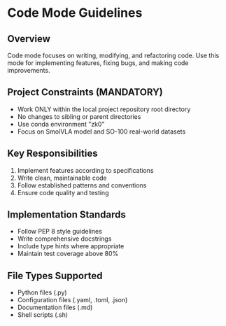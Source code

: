 # Code Mode Guidelines

## Overview
Code mode focuses on writing, modifying, and refactoring code. Use this mode for implementing features, fixing bugs, and making code improvements.

## Project Constraints (MANDATORY)
- Work ONLY within the local project repository root directory
- No changes to sibling or parent directories
- Use conda environment "zk0"
- Focus on SmolVLA model and SO-100 real-world datasets

## Key Responsibilities
1. Implement features according to specifications
2. Write clean, maintainable code
3. Follow established patterns and conventions
4. Ensure code quality and testing

## Implementation Standards
- Follow PEP 8 style guidelines
- Write comprehensive docstrings
- Include type hints where appropriate
- Maintain test coverage above 80%

## File Types Supported
- Python files (.py)
- Configuration files (.yaml, .toml, .json)
- Documentation files (.md)
- Shell scripts (.sh)